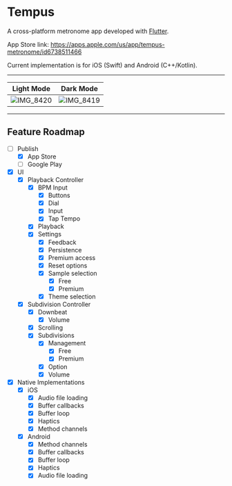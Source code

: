 # Tempus

A cross-platform metronome app developed with [Flutter](https://flutter.dev/).

App Store link: https://apps.apple.com/us/app/tempus-metronome/id6738511466

Current implementation is for iOS (Swift) and Android (C++/Kotlin).

---

Light Mode | Dark Mode
:-:|:-:
![IMG_8420](https://github.com/user-attachments/assets/f1628d2d-85c9-4f8f-930f-cd923ed68442) |  ![IMG_8419](https://github.com/user-attachments/assets/2e437d2d-00c1-477c-9d5f-63c762c03704)


---

## Feature Roadmap
- [ ] Publish
  - [x] App Store
  - [ ] Google Play
- [x] UI
  - [x] Playback Controller
    - [x] BPM Input
      - [x] Buttons
      - [x] Dial
      - [x] Input
      - [x] Tap Tempo
    - [x] Playback
    - [x] Settings
      - [x] Feedback
      - [x] Persistence
      - [x] Premium access
      - [x] Reset options
      - [x] Sample selection
        - [x] Free
        - [x] Premium
      - [x] Theme selection
  - [x] Subdivision Controller
    - [x] Downbeat
      - [x] Volume 
    - [x] Scrolling
    - [x] Subdivisions
      - [x] Management
        - [x] Free
        - [x] Premium
      - [x] Option
      - [x] Volume
- [x] Native Implementations
  - [x] iOS
    - [x] Audio file loading
    - [x] Buffer callbacks
    - [x] Buffer loop
    - [x] Haptics
    - [x] Method channels
  - [x] Android
    - [x] Method channels
    - [x] Buffer callbacks
    - [x] Buffer loop
    - [x] Haptics
    - [x] Audio file loading
